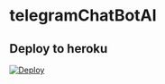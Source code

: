 # telegramChatBotAI

## Deploy to heroku
[![Deploy](https://www.herokucdn.com/deploy/button.svg)](https://heroku.com/deploy?template=https://github.com/galihmrd/telegramChatBotAI)
